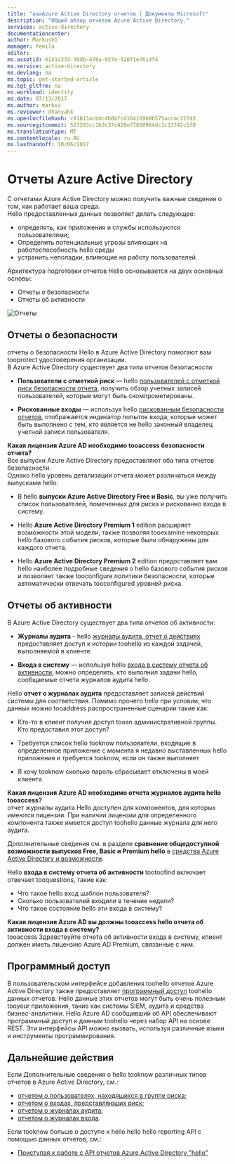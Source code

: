 ```yaml
---
title: "aaaAzure Active Directory отчетов | Документы Microsoft"
description: "Общий обзор отчетов Azure Active Directory."
services: active-directory
documentationcenter: 
author: MarkusVi
manager: femila
editor: 
ms.assetid: 6141a333-38db-478a-927e-526f1e7614f4
ms.service: active-directory
ms.devlang: na
ms.topic: get-started-article
ms.tgt_pltfrm: na
ms.workload: identity
ms.date: 07/13/2017
ms.author: markvi
ms.reviewer: dhanyahk
ms.openlocfilehash: c91813acbdc4b0bfcd164169b0b575accac227d3
ms.sourcegitcommit: 523283cc1b3c37c428e77850964dc1c33742c5f0
ms.translationtype: MT
ms.contentlocale: ru-RU
ms.lasthandoff: 10/06/2017
---
```

# <a name="azure-active-directory-reporting"></a>Отчеты Azure Active Directory

С отчетами Azure Active Directory можно получить важные сведения о том, как работает ваша среда.  
Hello предоставленных данных позволяет делать следующее:

- определять, как приложения и службы используются пользователями;
- Определить потенциальные угрозы влияющих на работоспособность hello среды
- устранить неполадки, влияющие на работу пользователей.  

Архитектура подготовки отчетов Hello основывается на двух основных основы:

- Отчеты о безопасности
- Отчеты об активности

![Отчеты](./media/active-directory-reporting-azure-portal/01.png)



## <a name="security-reports"></a>Отчеты о безопасности

отчеты о безопасности Hello в Azure Active Directory помогают вам tooprotect удостоверения организации.  
В Azure Active Directory существует два типа отчетов безопасности:

- **Пользователи с отметкой риск** — hello [пользователей с отметкой риск безопасности отчета](active-directory-reporting-security-user-at-risk.md), получить обзор учетных записей пользователей, которые могут быть скомпрометированы.

- **Рискованные входы** — используя hello [рискованным безопасности отчетов](active-directory-reporting-security-risky-sign-ins.md), отображается индикатор попыток входа, которые может быть выполнено с тем, кто является не hello законный владелец учетной записи пользователя. 

**Какая лицензия Azure AD необходимо tooaccess безопасности отчета?**  
Все выпуски Azure Active Directory предоставляют оба типа отчетов безопасности.  
Однако hello уровень детализации отчета может различаться между выпусками hello: 

- В hello **выпуски Azure Active Directory Free и Basic**, вы уже получить список пользователей, помеченных для риска и рискованно входа в систему. 

- Hello **Azure Active Directory Premium 1** edition расширяет возможности этой модели, также позволяя tooexamine некоторых hello базового события рисков, которые были обнаружены для каждого отчета. 

- Hello **Azure Active Directory Premium 2** edition предоставляет вам hello наиболее подробные сведения о hello базового события рисков и позволяет также tooconfigure политики безопасности, которые автоматически отвечать tooconfigured уровней риска.


## <a name="activity-reports"></a>Отчеты об активности

В Azure Active Directory существует два типа отчетов об активности:

- **Журналы аудита** - hello [журналы аудита, отчет о действиях](active-directory-reporting-activity-audit-logs.md) предоставляет доступ к истории toohello из каждой задачей, выполняемой в клиенте.

- **Входа в систему** — используя hello [входа в систему отчета об активности](active-directory-reporting-activity-sign-ins.md), можно определить, кто выполнил задачи hello, сообщаемые отчета журналов аудита hello.



Hello **отчет о журналах аудита** предоставляет записей действий системы для соответствия.
Помимо прочего hello при условии, что данных можно tooaddress распространенные сценарии такие как:

- Кто-то в клиент получил доступ tooan административной группы. Кто предоставил этот доступ? 

- Требуется список hello tooknow пользователи, входящие в определенное приложение с момента я недавно выставленных hello приложения и требуется tooknow, если он также выполняет

- Я хочу tooknow сколько пароль сбрасывает отключены в моей клиента


**Какая лицензия Azure AD необходимо отчета журналов аудита hello tooaccess?**  
отчет журналы аудита Hello доступен для компонентов, для которых имеются лицензии. При наличии лицензии для определенного компонента также имеется доступ toohello данные журнала для него аудита.

Дополнительные сведения см. в разделе **сравнение общедоступной возможности выпусков Free, Basic и Premium hello** в [средства Azure Active Directory и возможности](https://www.microsoft.com/cloud-platform/azure-active-directory-features).   



Hello **входа в систему отчета об активности** tootoofind включает отвечает tooquestions, такие как:

- Что такое hello вход шаблон пользователя?
- Сколько пользователей входили в течение недели?
- Что такое состояние hello эти входа в систему?


**Какая лицензия Azure AD вы должны tooaccess hello отчета об активности входа в систему?**  
tooaccess Здравствуйте отчета об активности входа в систему, клиент должен иметь лицензию Azure AD Premium, связанные с ним.


## <a name="programmatic-access"></a>Программный доступ

В пользовательском интерфейсе добавления toohello отчетов Azure Active Directory также предоставляет [программный доступ](active-directory-reporting-api-getting-started-azure-portal.md) toohello данных отчетов. Hello данные этих отчетов могут быть очень полезным tooyour приложения, такие как системы SIEM, аудита и средства бизнес-аналитики. Hello Azure AD сообщивший об API обеспечивают программный доступ к данным toohello через набор API на основе REST. Эти интерфейсы API можно вызвать, используя различные языки и инструменты программирования. 


## <a name="next-steps"></a>Дальнейшие действия

Если Дополнительные сведения о hello tooknow различных типов отчетов в Azure Active Directory, см.:

- [отчетом о пользователях, находящихся в группе риска](active-directory-reporting-security-user-at-risk.md);
- [отчетом о входах, представляющих риск](active-directory-reporting-security-risky-sign-ins.md);
- [отчетом о журналах аудита](active-directory-reporting-activity-audit-logs.md);
- [отчетом о журналах входа](active-directory-reporting-activity-sign-ins.md).

Если tooknow больше о доступе к hello hello hello reporting API с помощью данных отчетов, см.: 

- [Приступая к работе с API отчетов Azure Active Directory "hello"](active-directory-reporting-api-getting-started-azure-portal.md)


<!--Image references-->
[1]: ./media/active-directory-reporting-azure-portal/ic195031.png